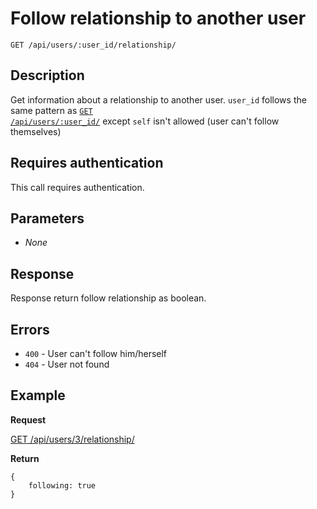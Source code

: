# Follow relationship to another user

    GET /api/users/:user_id/relationship/

## Description

Get information about a relationship to another user. <code>user_id</code> follows the same pattern as [<code>GET /api/users/:user_id/</code>](https://github.com/kippt/api-documentation/blob/master/endpoints/users/GET_users_id.md) except <code>self</code> isn't allowed (user can't follow themselves)

## Requires authentication

This call requires authentication.

## Parameters

- _None_

## Response

Response return follow relationship as boolean.

## Errors

- <code>400</code> - User can't follow him/herself
- <code>404</code> - User not found

## Example
**Request**

[GET /api/users/3/relationship/](https://grandcentral.kippt.com/api/users/3/relationship)

**Return**

    {
        following: true
    }